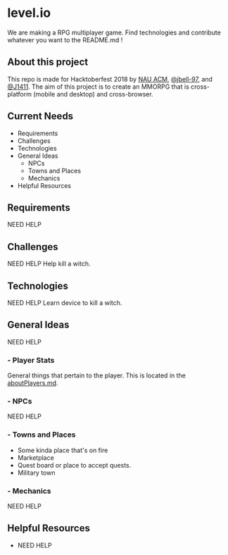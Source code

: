# level.io
We are making a RPG multiplayer game. Find technologies and contribute whatever you want to the README.md !

## About this project
This repo is made for Hacktoberfest 2018 by [NAU ACM](http://nau.edu/acm), [@jbell-97](https://github.com/jbell-97), and [@J1411](https://github.com/J1411). The aim of this project is to create an MMORPG that is cross-platform (mobile and desktop) and cross-browser.

## Current Needs
- Requirements
- Challenges
- Technologies
- General Ideas
  - NPCs
  - Towns and Places
  - Mechanics
- Helpful Resources

## Requirements
NEED HELP

## Challenges
NEED HELP
Help kill a witch.

## Technologies
NEED HELP
Learn device to kill a witch.

## General Ideas
NEED HELP

### - Player Stats
General things that pertain to the player. This is located in the [aboutPlayers.md](./aboutPlayers.md).

### - NPCs
NEED HELP

### - Towns and Places
- Some kinda place that's on fire
- Marketplace
- Quest board or place to accept quests.
- Military town

### - Mechanics
NEED HELP

## Helpful Resources
- NEED HELP
